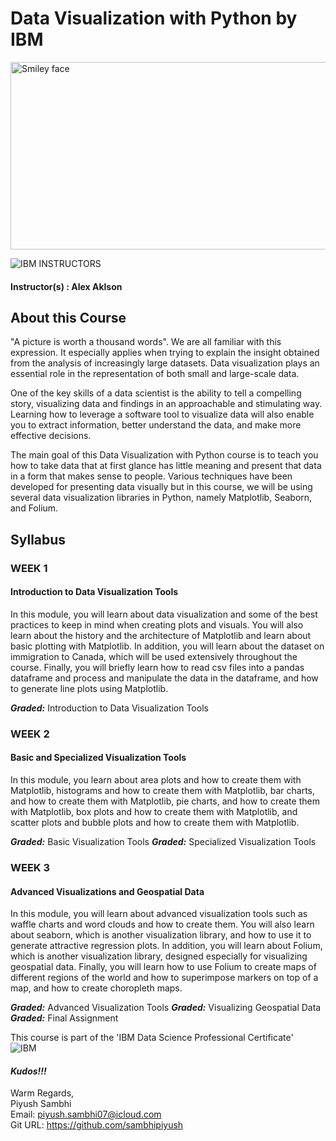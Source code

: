 # Data Visualization with Python by IBM

<img src="https://i.imgur.com/YCFnjvg.png" alt="Smiley face" height="300" width="600">

![IBM](http://i.imgur.com/Qktqnu1.png) INSTRUCTORS
#### Instructor(s) : Alex Aklson


## About this Course

"A picture is worth a thousand words". We are all familiar with this expression. It especially applies when trying to explain the insight obtained from the analysis of increasingly large datasets. Data visualization plays an essential role in the representation of both small and large-scale data.

One of the key skills of a data scientist is the ability to tell a compelling story, visualizing data and findings in an approachable and stimulating way. Learning how to leverage a software tool to visualize data will also enable you to extract information, better understand the data, and make more effective decisions.

The main goal of this Data Visualization with Python course is to teach you how to take data that at first glance has little meaning and present that data in a form that makes sense to people. Various techniques have been developed for presenting data visually but in this course, we will be using several data visualization libraries in Python, namely Matplotlib, Seaborn, and Folium.


## Syllabus

### WEEK 1

#### Introduction to Data Visualization Tools

In this module, you will learn about data visualization and some of the best practices to keep in mind when creating plots and visuals. You will also learn about the history and the architecture of Matplotlib and learn about basic plotting with Matplotlib. In addition, you will learn about the dataset on immigration to Canada, which will be used extensively throughout the course. Finally, you will briefly learn how to read csv files into a pandas dataframe and process and manipulate the data in the dataframe, and how to generate line plots using Matplotlib.

***Graded:*** Introduction to Data Visualization Tools

### WEEK 2

#### Basic and Specialized Visualization Tools

In this module, you learn about area plots and how to create them with Matplotlib, histograms and how to create them with Matplotlib, bar charts, and how to create them with Matplotlib, pie charts, and how to create them with Matplotlib, box plots and how to create them with Matplotlib, and scatter plots and bubble plots and how to create them with Matplotlib.

***Graded:*** Basic Visualization Tools
***Graded:*** Specialized Visualization Tools

### WEEK 3

#### Advanced Visualizations and Geospatial Data

In this module, you will learn about advanced visualization tools such as waffle charts and word clouds and how to create them. You will also learn about seaborn, which is another visualization library, and how to use it to generate attractive regression plots. In addition, you will learn about Folium, which is another visualization library, designed especially for visualizing geospatial data. Finally, you will learn how to use Folium to create maps of different regions of the world and how to superimpose markers on top of a map, and how to create choropleth maps.

***Graded:*** Advanced Visualization Tools
***Graded:*** Visualizing Geospatial Data
***Graded:*** Final Assignment

This course is part of the 'IBM Data Science Professional Certificate'\
![IBM](https://i.imgur.com/j6yW3WS.png)


#### ***Kudos!!!***

Warm Regards, \
Piyush Sambhi \
Email: piyush.sambhi07@icloud.com \
Git URL: https://github.com/sambhipiyush
